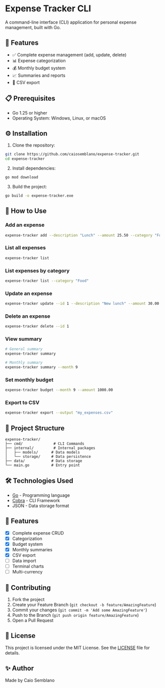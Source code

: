 # Expense Tracker CLI

A command-line interface (CLI) application for personal expense management, built with Go.

## 🚀 Features

- ✅ Complete expense management (add, update, delete)
- 📊 Expense categorization
- 💰 Monthly budget system
- 📈 Summaries and reports
- 📁 CSV export

## 📋 Prerequisites

- Go 1.25 or higher
- Operating System: Windows, Linux, or macOS

## ⚙️ Installation

1. Clone the repository:
```bash
git clone https://github.com/caiosemblano/expense-tracker.git
cd expense-tracker
```

2. Install dependencies:
```bash
go mod download
```

3. Build the project:
```bash
go build -o expense-tracker.exe
```

## 🎯 How to Use

### Add an expense
```bash
expense-tracker add --description "Lunch" --amount 25.50 --category "Food"
```

### List all expenses
```bash
expense-tracker list
```

### List expenses by category
```bash
expense-tracker list --category "Food"
```

### Update an expense
```bash
expense-tracker update --id 1 --description "New lunch" --amount 30.00
```

### Delete an expense
```bash
expense-tracker delete --id 1
```

### View summary
```bash
# General summary
expense-tracker summary

# Monthly summary
expense-tracker summary --month 9
```

### Set monthly budget
```bash
expense-tracker budget --month 9 --amount 1000.00
```

### Export to CSV
```bash
expense-tracker export --output "my_expenses.csv"
```

## 📁 Project Structure

```
expense-tracker/
├── cmd/              # CLI Commands
├── internal/         # Internal packages
│   ├── models/      # Data models
│   └── storage/     # Data persistence
├── data/            # Data storage
└── main.go          # Entry point
```

## 🛠️ Technologies Used

- [Go](https://golang.org/) - Programming language
- [Cobra](https://github.com/spf13/cobra) - CLI Framework
- JSON - Data storage format

## 📌 Features

- [x] Complete expense CRUD
- [x] Categorization
- [x] Budget system
- [x] Monthly summaries
- [x] CSV export
- [ ] Data import
- [ ] Terminal charts
- [ ] Multi-currency

## 🤝 Contributing

1. Fork the project
2. Create your Feature Branch (`git checkout -b feature/AmazingFeature`)
3. Commit your changes (`git commit -m 'Add some AmazingFeature'`)
4. Push to the Branch (`git push origin feature/AmazingFeature`)
5. Open a Pull Request

## 📝 License

This project is licensed under the MIT License. See the [LICENSE](LICENSE) file for details.

## ✨ Author

Made by Caio Semblano
